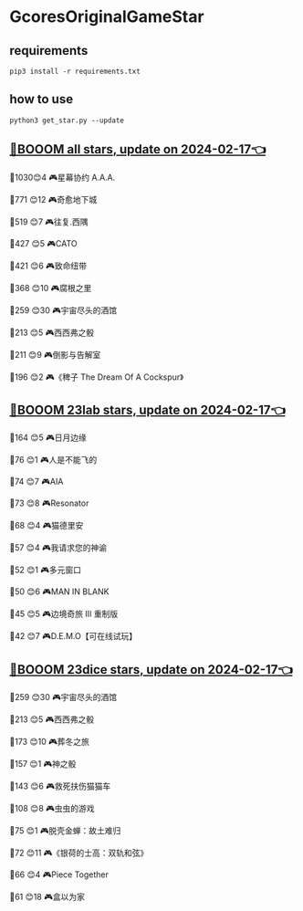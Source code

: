 # GcoresOriginalGameStar

## requirements
```
pip3 install -r requirements.txt
```

## how to use
```
python3 get_star.py --update
```

## [🔗BOOOM all stars, update on 2024-02-17👈](https://raw.githack.com/sichaozhang1112/GcoresOriginalGameStar/main/all.html) 
🌟1030😊4   🎮星幕协约 A.A.A.        

🌟771 😊12  🎮奇愈地下城              

🌟519 😊7   🎮往复.西隅              

🌟427 😊5   🎮CATO               

🌟421 😊6   🎮致命纽带               

🌟368 😊10  🎮腐根之里               

🌟259 😊30  🎮宇宙尽头的酒馆            

🌟213 😊5   🎮西西弗之骰              

🌟211 😊9   🎮倒影与告解室             

🌟196 😊2   🎮《稗子 The Dream Of A Cockspur》

## [🔗BOOOM 23lab stars, update on 2024-02-17👈](https://raw.githack.com/sichaozhang1112/GcoresOriginalGameStar/main/23lab.html) 
🌟164 😊5   🎮日月边缘               

🌟76  😊1   🎮人是不能飞的             

🌟74  😊7   🎮AIA                

🌟73  😊8   🎮Resonator          

🌟68  😊4   🎮猫德里安               

🌟57  😊4   🎮我请求您的神谕            

🌟52  😊1   🎮多元窗口               

🌟50  😊6   🎮MAN IN BLANK       

🌟45  😊5   🎮边境奇旅 III 重制版       

🌟42  😊7   🎮D.E.M.O【可在线试玩】     

## [🔗BOOOM 23dice stars, update on 2024-02-17👈](https://raw.githack.com/sichaozhang1112/GcoresOriginalGameStar/main/23dice.html) 
🌟259 😊30  🎮宇宙尽头的酒馆            

🌟213 😊5   🎮西西弗之骰              

🌟173 😊10  🎮葬冬之旅               

🌟157 😊1   🎮神之骰                

🌟143 😊6   🎮救死扶伤猫猫车            

🌟108 😊8   🎮虫虫的游戏              

🌟75  😊1   🎮脱壳金蝉：故土难归          

🌟72  😊11  🎮《银荷的士高：双轨和弦》       

🌟66  😊4   🎮Piece Together     

🌟61  😊18  🎮盒以为家               

